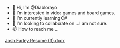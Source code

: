- 👋 Hi, I’m @Diablorayo
- 👀 I’m interested in video games and board games. 
- 🌱 I’m currently learning C#
- 💞️ I’m looking to collaborate on ...I am not sure.
- 📫 How to reach me ...

<!---
Diablorayo/Diablorayo is a ✨ special ✨ repository because its `README.md` (this file) appears on your GitHub profile.
You can click the Preview link to take a look at your changes.
--->
[Josh Farley Resume (3).docx](https://github.com/Diablorayo/Diablorayo/files/10299242/Josh.Farley.Resume.3.docx)
